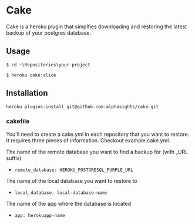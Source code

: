 Cake
====

Cake is a heroku plugin that simplfies downloading and restoring the latest backup of your postgres database.

## Usage

``` $ cd ~\Repositories\your-project ```

``` $ heroku cake:slice ```

## Installation

``` heroku plugins:install git@github.com:alphasights/cake.git ```

### cakefile

You'll need to create a cake.yml in each repository that you want to restore. It requires three pieces of information. Checkout example.cake.yml.

The name of the remote database you want to find a backup for (with _URL suffix)
- ``` remote_database: HEROKU_POSTGRESQL_PURPLE_URL ```

The name of the local database you want to restore to
- ``` local_database: local-database-name ```

The name of the app where the database is located
- ``` app: herokuapp-name ```


